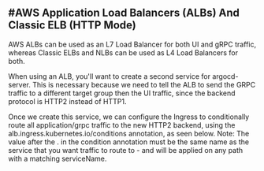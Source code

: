 #AWS Application Load Balancers (ALBs) And Classic ELB (HTTP Mode)
--------------------------------------------------------------------
AWS ALBs can be used as an L7 Load Balancer for both UI and gRPC traffic, whereas Classic ELBs and NLBs can be used as L4 Load Balancers for both.

When using an ALB, you'll want to create a second service for argocd-server. This is necessary because we need to tell the ALB to send the GRPC traffic to a different target group then the UI traffic, since the backend protocol is HTTP2 instead of HTTP1.

Once we create this service, we can configure the Ingress to conditionally route all application/grpc traffic to the new HTTP2 backend, using the alb.ingress.kubernetes.io/conditions annotation, as seen below. Note: The value after the . in the condition annotation must be the same name as the service that you want traffic to route to - and will be applied on any path with a matching serviceName.
